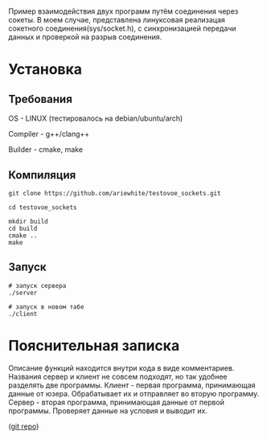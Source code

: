 # 
Пример взаимодействия двух программ путём соединения через сокеты.
В моем случае, представлена линуксовая реализацая сокетного соединения(sys/socket.h), с синхронизацией передачи данных и проверкой на разрыв соединения. 


# Установка
## Требования
OS - LINUX (тестировалось на debian/ubuntu/arch)

Compiler - g++/clang++

Builder - cmake, make

## Компиляция
		   
    git clone https://github.com/ariewhite/testovoe_sockets.git

    cd testovoe_sockets
   
	mkdir build
	cd build
	cmake ..
	make


## Запуск
    # запуск сервера
    ./server 

    # запуск в новом табе 
    ./client  


# Пояснительная записка
Описание функций находится внутри кода в виде комментариев. 
Названия сервер и клиент не совсем подходят, но так удобнее разделять две программы. 
Клиент - первая программа, принимающая данные от юзера. Обрабатывает их и отправляет во вторую программу.
Сервер - вторая программа, принимающая данные от первой программы. Проверяет данные на условия
и выводит их.

([git repo](https://github.com/ariewhite/testovoe_sockets.git))